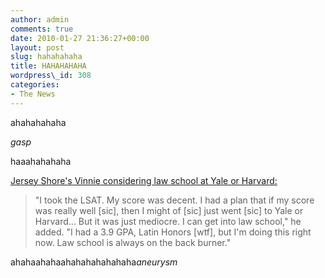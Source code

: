 ```yaml
---
author: admin
comments: true
date: 2010-01-27 21:36:27+00:00
layout: post
slug: hahahahaha
title: HAHAHAHAHA
wordpress\_id: 308
categories:
- The News
---
```


ahahahahaha

*gasp*

haaahahahaha

[Jersey Shore's Vinnie considering law school at Yale or Harvard:](http://www.usmagazine.com/moviestvmusic/news/jersey-shores-vinnie-considering-law-school-at-yale-of-harvard-2010261)

> "I took the LSAT. My score was decent. I had a plan that if my score was really well \[sic], then I might of \[sic] just went \[sic] to Yale or Harvard... But it was just mediocre. I can get into law school," he added. "I had a 3.9 GPA, Latin Honors \[wtf], but I'm doing this right now. Law school is always on the back burner."

ahahaahahaahahahahahahaha*aneurysm*